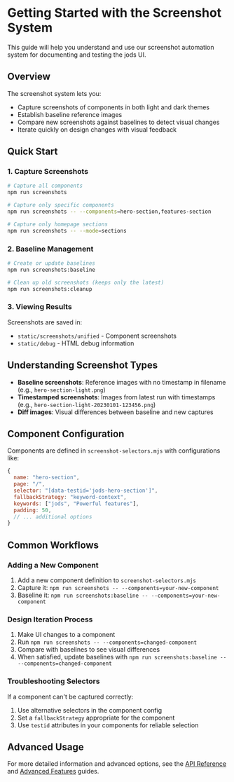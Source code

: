# Getting Started with the Screenshot System

This guide will help you understand and use our screenshot automation system for documenting and testing the jods UI.

## Overview

The screenshot system lets you:

- Capture screenshots of components in both light and dark themes
- Establish baseline reference images
- Compare new screenshots against baselines to detect visual changes
- Iterate quickly on design changes with visual feedback

## Quick Start

### 1. Capture Screenshots

```bash
# Capture all components
npm run screenshots

# Capture only specific components
npm run screenshots -- --components=hero-section,features-section

# Capture only homepage sections
npm run screenshots -- --mode=sections
```

### 2. Baseline Management

```bash
# Create or update baselines
npm run screenshots:baseline

# Clean up old screenshots (keeps only the latest)
npm run screenshots:cleanup
```

### 3. Viewing Results

Screenshots are saved in:

- `static/screenshots/unified` - Component screenshots
- `static/debug` - HTML debug information

## Understanding Screenshot Types

- **Baseline screenshots**: Reference images with no timestamp in filename (e.g., `hero-section-light.png`)
- **Timestamped screenshots**: Images from latest run with timestamps (e.g., `hero-section-light-20230101-123456.png`)
- **Diff images**: Visual differences between baseline and new captures

## Component Configuration

Components are defined in `screenshot-selectors.mjs` with configurations like:

```javascript
{
  name: "hero-section",
  page: "/",
  selector: "[data-testid='jods-hero-section']",
  fallbackStrategy: "keyword-context",
  keywords: ["jods", "Powerful features"],
  padding: 50,
  // ... additional options
}
```

## Common Workflows

### Adding a New Component

1. Add a new component definition to `screenshot-selectors.mjs`
2. Capture it: `npm run screenshots -- --components=your-new-component`
3. Baseline it: `npm run screenshots:baseline -- --components=your-new-component`

### Design Iteration Process

1. Make UI changes to a component
2. Run `npm run screenshots -- --components=changed-component`
3. Compare with baselines to see visual differences
4. When satisfied, update baselines with `npm run screenshots:baseline -- --components=changed-component`

### Troubleshooting Selectors

If a component can't be captured correctly:

1. Use alternative selectors in the component config
2. Set a `fallbackStrategy` appropriate for the component
3. Use `testid` attributes in your components for reliable selection

## Advanced Usage

For more detailed information and advanced options, see the [API Reference](./api-reference.md) and [Advanced Features](./advanced-features.md) guides.
